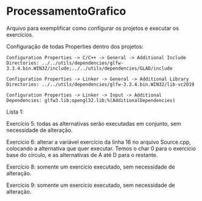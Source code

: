 # ProcessamentoGrafico

Arquivo para exemplificar como configurar os projetos e executar os exercícios.

Configuração de todas Properties dentro dos projetos:

	Configuration Properties -> C/C++ -> General -> Additional Include Directories: ../../utils/dependencies/glfw-3.3.4.bin.WIN32/include;../../utils/dependencies/GLAD/include

	Configuration Properties -> Linker -> General -> Additional Library Directories: ../../utils/dependencies/glfw-3.3.4.bin.WIN32/lib-vc2019

	Configuration Properties -> Linker -> Input -> Additional Dependencies: glfw3.lib;opengl32.lib;%(AdditionalDependencies)


Lista 1:
  
  Exercício 5: todas as alternativas serão executadas em conjunto, sem necessidade de alteração.
  
  Exercício 6: alterar a variável exercício da linha 16 no arquivo Source.cpp, colocando a alternativa que quer executar. Temos o char 0 para o exercício base do círculo, e as alternativas de A até D para o restante.
  
  Exercício 8: somente um exercício executado, sem necessidade de alteração.

  Exercício 9: somente um exercício executado, sem necessidade de alteração.

